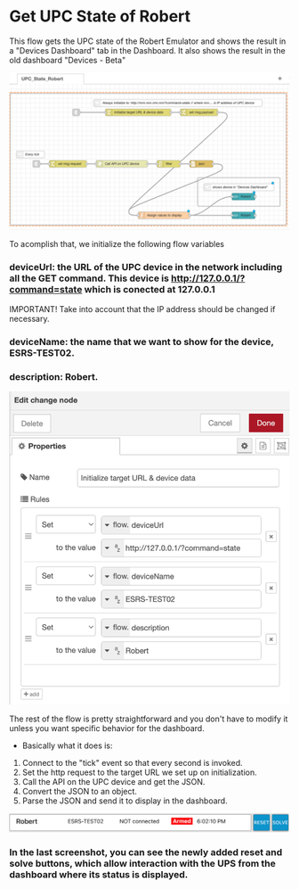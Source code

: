 # Get UPC State of Robert

This flow gets the UPC state of the Robert Emulator and shows the result in a "Devices Dashboard" tab in the Dashboard. 
It also shows the result in the old dashboard "Devices - Beta"

![Get UPC State Robert](https://github.com/gabrielcor/node-redescape-EscapeRoomSupplier/blob/develop_Rodrigo/Documentation/screenshots/getRobert0.png)


To acomplish that, we initialize the following flow variables
### deviceUrl: the URL of the UPC device in the network including all the GET command. This device is http://127.0.0.1/?command=state which is conected at 127.0.0.1

IMPORTANT! Take into account that the IP address should be changed if necessary.

###  deviceName: the name that we want to show for the device, ESRS-TEST02.

###  description: Robert.

![Initialize target URL & device data flow properties](https://github.com/gabrielcor/node-redescape-EscapeRoomSupplier/blob/develop_Rodrigo/Documentation/screenshots/getRobert1.png)


The rest of the flow is pretty straightforward and you don't have to modify it unless you want specific behavior for the dashboard.

* Basically what it does is:

1) Connect to the "tick" event so that every second is invoked.
2) Set the http request to the target URL we set up on initialization.
3) Call the API on the UPC device and get the JSON.
4) Convert the JSON to an object.
5) Parse the JSON and send it to display in the dashboard.


![View on dashboard](https://github.com/gabrielcor/node-redescape-EscapeRoomSupplier/blob/develop_Rodrigo/Documentation/screenshots/getRobert2.png)

### In the last screenshot, you can see the newly added reset and solve buttons, which allow interaction with the UPS from the dashboard where its status is displayed.